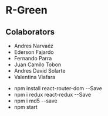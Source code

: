# R-Green

## Colaborators

- Andres Narvaéz
- Ederson Fajardo
- Fernando Parra
- Juan Camilo Tobon
- Andres David Solarte
- Valentina Viafara

* npm install react-router-dom --Save
* npm i redux react-redux --Save
* npm i md5 --save
* npm start 
